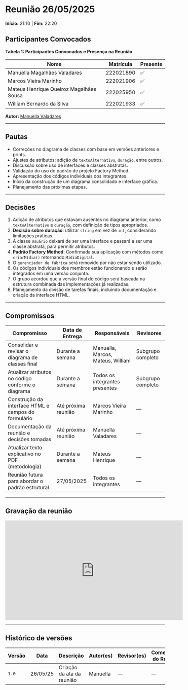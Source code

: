 # Reunião 26/05/2025  
**Início:** 21:10 | **Fim:** 22:20 

## Participantes Convocados

<!-- ✅ = presente | ❌ = ausente -->

**Tabela 1: Participantes Convocados e Presença na Reunião**

| Nome                                      | Matrícula     | Presente |
|-------------------------------------------|---------------|----------|
| Manuella Magalhães Valadares              | 222021890     | ✅       |
| Marcos Vieira Marinho                     | 222021906     | ✅       |
| Mateus Henrique Queiroz Magalhães Sousa   | 222025950     | ✅       |
| William Bernardo da Silva                 | 222021933     | ✅       |

**Autor:** [Manuella Valadares](https://github.com/manuvaladares)

---

## Pautas

- Correções no diagrama de classes com base em versões anteriores e prints.
- Ajustes de atributos: adição de `textoAlternativo`, `duração`, entre outros.
- Discussão sobre uso de interfaces e classes abstratas.
- Validação do uso do padrão de projeto Factory Method.
- Apresentação dos códigos individuais dos integrantes.
- Início da construção de um diagrama consolidado e interface gráfica.
- Planejamento das próximas etapas.

---

## Decisões

1. Adição de atributos que estavam ausentes no diagrama anterior, como `textoAlternativo` e `duração`, com definição de tipos apropriados.
2. **Decisão sobre duração**: utilizar `string` em vez de `int`, considerando limitações práticas.
3. A classe `Usuário` deixará de ser uma interface e passará a ser uma classe abstrata, para permitir atributos.
4. **Padrão Factory Method**: Confirmada sua aplicação com métodos como `criarMídia()` retornando `MídiaDigital`.
5. O `gerenciador de fábrica` será removido por não estar sendo utilizado.
6. Os códigos individuais dos membros estão funcionando e serão integrados em uma versão conjunta.
7. O grupo acordou que a versão final do código será baseada na estrutura combinada das implementações já realizadas.
8. Planejamento da divisão de tarefas finais, incluindo documentação e criação da interface HTML.

---

## Compromissos

| Compromisso                                           | Data de Entrega        | Responsáveis                          | Revisores               |
|-------------------------------------------------------|-------------------------|----------------------------------------|-------------------------|
| Consolidar e revisar o diagrama de classes final      | Durante a semana        | Manuella, Marcos, Mateus, William      | Subgrupo completo       |
| Atualizar atributos no código conforme o diagrama     | Durante a semana        | Todos os integrantes presentes         | Subgrupo completo       |
| Construção da interface HTML e campos do formulário   | Até próxima reunião     | Marcos Vieira Marinho                  | —                       |
| Documentação da reunião e decisões tomadas            | Até próxima reunião     | Manuella Valadares                     | —                       |
| Atualizar texto explicativo no PDF (metodologia)      | Durante a semana        | Mateus Henrique                        | —                       |
| Reunião futura para abordar o padrão estrutural       | 27/05/2025              | Todos os integrantes                   | —                       |

---

## Gravação da reunião

<iframe width="560" height="315" src="https://www.youtube.com/embed/SrvTdzcHErc?si=f8BskTy7jI72zOhI" title="YouTube video player" frameborder="0" allow="accelerometer; autoplay; clipboard-write; encrypted-media; gyroscope; picture-in-picture; web-share" referrerpolicy="strict-origin-when-cross-origin" allowfullscreen></iframe>

---

## Histórico de versões

| Versão | Data     | Descrição                        | Autor(es) | Revisor(es) | Comentário do Revisor |
|--------|----------|----------------------------------|-----------|-------------|------------------------|
| `1.0`  | 26/05/25 | Criação da ata da reunião        | Manuella  | —           | —                      |
